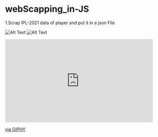 # webScapping_in-JS
1.Scrap IPL-2021 data of player and put it in a json File


![Alt Text](https://media.giphy.com/media/vFKqnCdLPNOKc/giphy.gif)
![Alt Text](https://giphy.com/gifs/uPZ9HLiMeNx0D8xU0R)
<iframe src="https://giphy.com/embed/uPZ9HLiMeNx0D8xU0R" width="480" height="270" frameBorder="0" class="giphy-embed" allowFullScreen></iframe><p><a href="https://giphy.com/gifs/uPZ9HLiMeNx0D8xU0R">via GIPHY</a></p>

